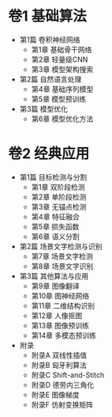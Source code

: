 
# 卷1 基础算法

- 第1篇 卷积神经网络
  - 第1章 基础骨干网络
  - 第2章 轻量级CNN
  - 第3章 模型架构搜索
- 第2篇 自然语言处理
  - 第4章 基础序列模型
  - 第5章 模型预训练
- 第3篇 模型优化
  - 第6章 模型优化方法

# 卷2 经典应用
- 第1篇 目标检测与分割
  - 第1章 双阶段检测
  - 第2章 单阶段检测
  - 第3章 无锚点检测
  - 第4章 特征融合
  - 第5章 损失函数
  - 第6章 语义分割
- 第2篇 场景文字检测与识别
  - 第7章 场景文字检测
  - 第8章 场景文字识别
- 第3篇 其他算法与应用
  - 第9章 图像翻译
  - 第10章 图神经网络
  - 第11章 二维结构识别
  - 第12章 人像抠图
  - 第13章 图像预训练
  - 第14章 多模态预训练
- 附录
  - 附录A 双线性插值
  - 附录B 匈牙利算法
  - 附录C Shift-and-Stitch
  - 附录D 德劳内三角化
  - 附录E 图像梯度
  - 附录F 仿射变换矩阵
